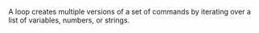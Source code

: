A loop creates multiple versions of a set of commands by iterating over a list of variables, numbers, or strings.  
